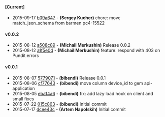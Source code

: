 
#### [Current]
 * 2015-09-17 [b09a647](../../commit/b09a647) - __(Sergey Kucher)__ chore: move match_json_schema from barmen pc4-15522

#### v0.0.2
 * 2015-08-12 [a508c89](../../commit/a508c89) - __(Michail Merkushin)__ Release 0.0.2
 * 2015-08-12 [a1f5e0d](../../commit/a1f5e0d) - __(Michail Merkushin)__ feature: respond with 403 on Pundit errors

#### v0.0.1
 * 2015-08-07 [5779071](../../commit/5779071) - __(bibendi)__ Release 0.0.1
 * 2015-08-06 [cf77643](../../commit/cf77643) - __(bibendi)__ move column device_id to gem api-application
 * 2015-08-05 [eba14a6](../../commit/eba14a6) - __(bibendi)__ fix: add lazy load hook on client and small fixes
 * 2015-07-22 [015c863](../../commit/015c863) - __(bibendi)__ Initial commit
 * 2015-07-17 [dcee43c](../../commit/dcee43c) - __(Artem Napolskih)__ Initial commit
